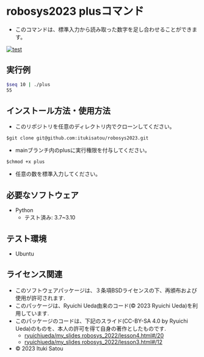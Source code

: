 # robosys2023 plusコマンド
* このコマンドは、標準入力から読み取った数字を足し合わせることができます。

[![test](https://github.com/itukisatou/robosys2023/actions/workflows/test.yml/badge.svg)](https://github.com/itukisatou/robosys2023/actions/workflows/test.yml)

## 実行例
``` bash
$seq 10 | ./plus
55
```

## インストール方法・使用方法
* このリポジトリを任意のディレクトリ内でクローンしてください。
```
$git clone git@github.com:itukisatou/robosys2023.git
```
* mainブランチ内のplusに実行権限を付与してください。
```
$chmod +x plus
```
* 任意の数を標準入力してください。

## 必要なソフトウェア
* Python
	* テスト済み: 3.7~3.10

## テスト環境
* Ubuntu

## ライセンス関連
* このソフトウェアパッケージは、３条項BSDライセンスの下、再頒布および使用が許可されます.
* このパッケージは、Ryuichi Ueda由来のコード(© 2023 Ryuichi Ueda)を利用しています.
* このパッケージのコードは、下記のスライド(CC-BY-SA 4.0 by Ryuichi Ueda)のものを、本人の許可を得て自身の著作としたものです.
	* [ryuichiueda/my_slides robosys_2022/lesson4.html#/20](https://ryuichiueda.github.io/my_slides/robosys_2022/lesson4.html#/20)
	* [ryuichiueda/my_slides robosys_2022/lesson3.html#/12](https://ryuichiueda.github.io/my_slides/robosys_2022/lesson3.html#/12)
* © 2023 Ituki Satou
